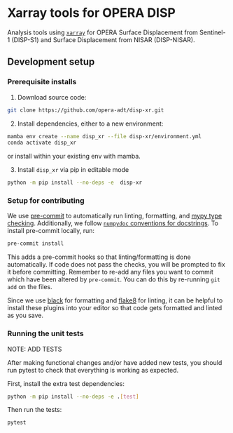 
# Xarray tools for OPERA DISP

Analysis tools using [`xarray`](xarray.dev) for OPERA Surface Displacement from Sentinel-1 (DISP-S1) and Surface Displacement from NISAR (DISP-NISAR).

## Development setup

### Prerequisite installs

1. Download source code:
```bash
git clone https://github.com/opera-adt/disp-xr.git
```
2. Install dependencies, either to a new environment:
```bash
mamba env create --name disp_xr --file disp-xr/environment.yml
conda activate disp_xr
```
or install within your existing env with mamba.

3. Install `disp_xr` via pip in editable mode
```bash
python -m pip install --no-deps -e  disp-xr
```

### Setup for contributing

We use [pre-commit](https://pre-commit.com/) to automatically run linting, formatting, and [mypy type checking](https://www.mypy-lang.org/).
Additionally, we follow [`numpydoc` conventions for docstrings](https://numpydoc.readthedocs.io/en/latest/format.html).
To install pre-commit locally, run:

```bash
pre-commit install
```
This adds a pre-commit hooks so that linting/formatting is done automatically. If code does not pass the checks, you will be prompted to fix it before committing.
Remember to re-add any files you want to commit which have been altered by `pre-commit`. You can do this by re-running `git add` on the files.

Since we use [black](https://black.readthedocs.io/en/stable/) for formatting and [flake8](https://flake8.pycqa.org/en/latest/) for linting, it can be helpful to install these plugins into your editor so that code gets formatted and linted as you save.

### Running the unit tests

NOTE: ADD TESTS

After making functional changes and/or have added new tests, you should run pytest to check that everything is working as expected.

First, install the extra test dependencies:
```bash
python -m pip install --no-deps -e .[test]
```

Then run the tests:

```bash
pytest
```
